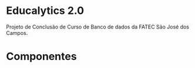 # Educalytics 2.0

Projeto de Conclusão de Curso de Banco de dados da FATEC São José dos Campos.

# Componentes

